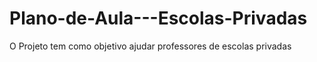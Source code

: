 # Plano-de-Aula---Escolas-Privadas

<p>O Projeto tem como objetivo ajudar professores de escolas privadas</p>
